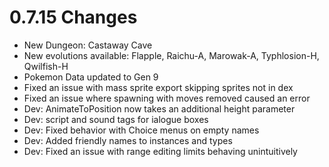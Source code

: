 # 0.7.15 Changes #

* New Dungeon: Castaway Cave
* New evolutions available: Flapple, Raichu-A, Marowak-A, Typhlosion-H, Qwilfish-H
* Pokemon Data updated to Gen 9
* Fixed an issue with mass sprite export skipping sprites not in dex
* Fixed an issue where spawning with moves removed caused an error
* Dev: AnimateToPosition now takes an additional height parameter
* Dev: script and sound tags for ialogue boxes
* Dev: Fixed behavior with Choice menus on empty names
* Dev: Added friendly names to instances and types
* Dev: Fixed an issue with range editing limits behaving unintuitively